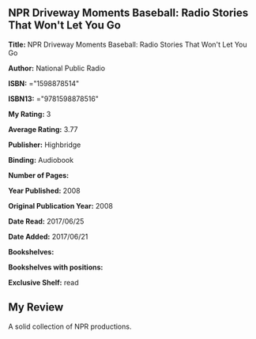## NPR Driveway Moments Baseball: Radio Stories That Won't Let You Go

**Title:** NPR Driveway Moments Baseball: Radio Stories That Won't Let You Go

**Author:** National Public Radio

**ISBN:** ="1598878514"

**ISBN13:** ="9781598878516"

**My Rating:** 3

**Average Rating:** 3.77

**Publisher:** Highbridge

**Binding:** Audiobook

**Number of Pages:** 

**Year Published:** 2008

**Original Publication Year:** 2008

**Date Read:** 2017/06/25

**Date Added:** 2017/06/21

**Bookshelves:** 

**Bookshelves with positions:** 

**Exclusive Shelf:** read


## My Review

A solid collection of NPR productions.

